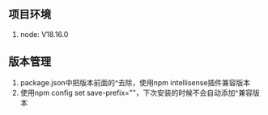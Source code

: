 ## 项目环境
1. node: V18.16.0

## 版本管理
1. package.json中把版本前面的^去除，使用npm intellisense插件兼容版本
2. 使用npm config set save-prefix=""，下次安装的时候不会自动添加^兼容版本